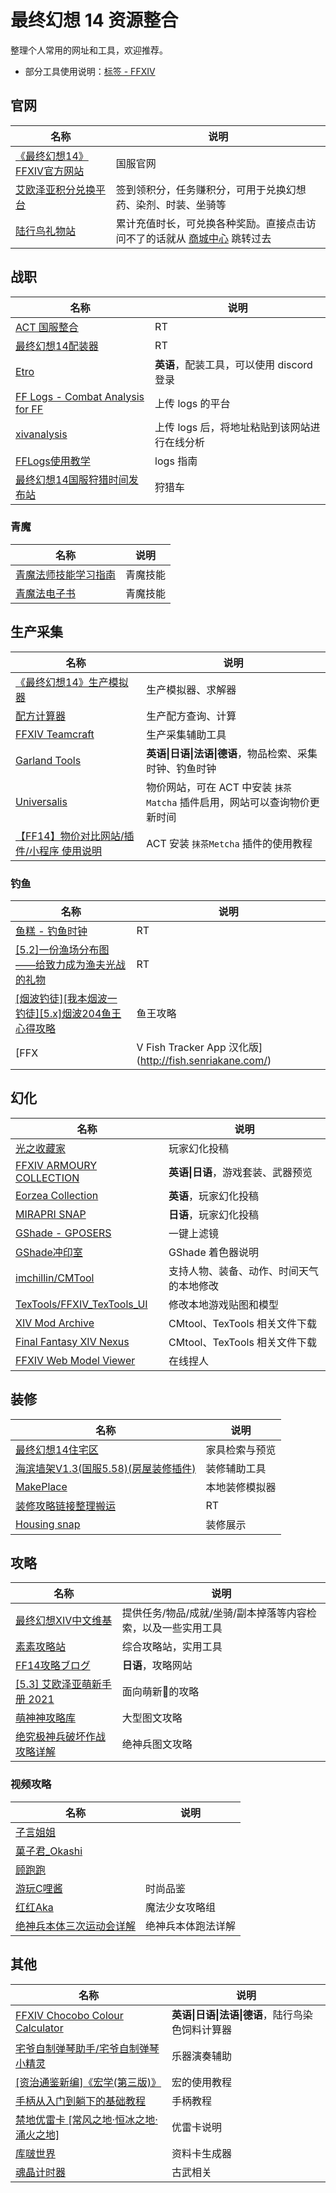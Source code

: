 # 最终幻想 14 资源整合

整理个人常用的网址和工具，欢迎推荐。
- 部分工具使用说明：[标签 - FFXIV](https://jckling.github.io/tags/FFXIV/)

## 官网

名称|说明
---|---
[《最终幻想14》FFXIV官方网站](https://ff.web.sdo.com/web8/index.html#/index)|国服官网
[艾欧泽亚积分兑换平台](https://actff1.web.sdo.com/20180707jifen/index.html#/home)|签到领积分，任务赚积分，可用于兑换幻想药、染剂、时装、坐骑等
[陆行鸟礼物站](https://ffpay.sdo.com/DepositActivity/index.htm)|累计充值时长，可兑换各种奖励。直接点击访问不了的话就从 [商城中心](https://ff.web.sdo.com/web8/index.html#/shop) 跳转过去


## 战职

名称|说明
---|---
[ACT 国服整合](https://ffcafe.org/act/)|RT
[最终幻想14配装器](https://asvel.github.io/ffxiv-gearing/)|RT
[Etro](https://etro.gg/gearset)|**英语**，配装工具，可以使用 discord 登录
[FF Logs - Combat Analysis for FF](https://cn.fflogs.com/)|上传 logs 的平台
[xivanalysis](https://xivanalysis.com/)|上传 logs 后，将地址粘贴到该网站进行在线分析
[FFLogs使用教学](https://bbs.nga.cn/read.php?tid=16465994)|logs 指南
[最终幻想14国服狩猎时间发布站](http://ffxivhunt.cn/)|狩猎车


### 青魔

名称|说明
---|---
[青魔法师技能学习指南](https://thewakingsands.github.io/blue-mage/)|青魔技能
[青魔法电子书](http://kdygsz.vps6.mydnns.com/BlueMagicebook/)|青魔技能


## 生产采集

名称|说明
---|---
[《最终幻想14》生产模拟器](http://ffxiv.tk/crafter/index.html#/simulator)|生产模拟器、求解器
[配方计算器](http://5p.nbb.ffxiv.cn/#/cal)|生产配方查询、计算
[FFXIV Teamcraft](https://ffxivteamcraft.com/search)|生产采集辅助工具
[Garland Tools](https://garlandtools.org/)|**英语\|日语\|法语\|德语**，物品检索、采集时钟、钓鱼时钟
[Universalis](https://universalis.app/)|物价网站，可在 ACT 中安装 `抹茶Matcha` 插件启用，网站可以查询物价更新时间
[【FF14】物价对比网站/插件/小程序 使用说明](https://www.bilibili.com/read/cv8328404) | ACT 安装 `抹茶Metcha` 插件的使用教程


### 钓鱼

名称|说明
---|---
[鱼糕 - 钓鱼时钟](https://ricecake.traveleorzea.com)|RT
[[5.2]一份渔场分布图——给致力成为渔夫光战的礼物](https://bbs.nga.cn/read.php?tid=18140243)|RT
[[烟波钓徒][我本烟波一钓徒][5.x]烟波204鱼王心得攻略](https://bbs.nga.cn/read.php?tid=23672580)|鱼王攻略
[FFX|V Fish Tracker App 汉化版](http://fish.senriakane.com/)|钓鱼时钟


## 幻化

名称|说明
---|---
[光之收藏家](https://www.ffxivsc.cn/)|玩家幻化投稿
[FFXIV ARMOURY COLLECTION](https://www.ffxivcollection.com/)|**英语\|日语**，游戏套装、武器预览
[Eorzea Collection](https://ffxiv.eorzeacollection.com/)|**英语**，玩家幻化投稿
[MIRAPRI SNAP](https://mirapri.com/)|**日语**，玩家幻化投稿
[GShade - GPOSERS](https://gposers.com/gshade/)|一键上滤镜
[GShade冲印室](http://gshade.nightship.cn/index.html)|GShade 着色器说明
[imchillin/CMTool](https://github.com/imchillin/CMTool)|支持人物、装备、动作、时间天气的本地修改
[TexTools/FFXIV_TexTools_UI](https://github.com/TexTools/FFXIV_TexTools_UI)|修改本地游戏贴图和模型
[XIV Mod Archive](https://www.xivmodarchive.com)|CMtool、TexTools 相关文件下载
[Final Fantasy XIV Nexus](https://www.nexusmods.com/finalfantasy14)|CMtool、TexTools 相关文件下载
[FFXIV Web Model Viewer](https://ffxiv.dlunch.net/model)|在线捏人


## 装修

名称|说明
---|---
[最终幻想14住宅区](https://cn.ff14housing.com/)|家具检索与预览
[海滨墙架V1.3(国服5.58)(房屋装修插件)](https://bbs.nga.cn/read.php?tid=22777919)|装修辅助工具
[MakePlace](https://jawslouis.itch.io/makeplace)|本地装修模拟器
[装修攻略链接整理搬运](https://bbs.nga.cn/read.php?tid=14440331)|RT
[Housing snap](https://housingsnap.com/)|装修展示


## 攻略

名称|说明
---|---
[最终幻想XIV中文维基](https://ff14.huijiwiki.com/wiki/%E9%A6%96%E9%A1%B5)|提供任务/物品/成就/坐骑/副本掉落等内容检索，以及一些实用工具
[素素攻略站](https://www.ffxiv.cn/v2/)|综合攻略站，实用工具
[FF14攻略ブログ](https://connietarte.com/)|**日语**，攻略网站
[[5.3] 艾欧泽亚萌新手册 2021](https://bbs.nga.cn/read.php?tid=15174128)|面向萌新🌱的攻略
[萌神神攻略库](https://moeshen.cn/ffxiv/home/)|大型图文攻略
[绝究极神兵破坏作战 攻略详解](https://bbs.nga.cn/read.php?tid=14632803)|绝神兵图文攻略


### 视频攻略

名称|说明
---|---
[子言姐姐](https://space.bilibili.com/293917/video)|
[菓子君_Okashi](https://space.bilibili.com/932340/video)|
[顾跑跑](https://space.bilibili.com/1783244/video)|
[游玩C哩酱](https://space.bilibili.com/15503317/video)|时尚品鉴
[红红Aka](https://space.bilibili.com/8162492/video)|魔法少女攻略组
[绝神兵本体三次运动会详解](https://www.bilibili.com/video/BV1Dr4y1T7y2)|绝神兵本体跑法详解


## 其他

名称|说明
---|---
[FFXIV Chocobo Colour Calculator](https://ffxivchocobo.com/)|**英语\|日语\|法语\|德语**，陆行鸟染色饲料计算器
[宅爷自制弹琴助手/宅爷自制弹琴小精灵](https://bbs.nga.cn/read.php?tid=17450001)|乐器演奏辅助
[[资治通鉴新编]《宏学(第三版)》](https://bbs.nga.cn/read.php?tid=22108275)|宏的使用教程
[手柄从入门到躺下的基础教程](https://bbs.nga.cn/read.php?tid=24728851)|手柄教程
[禁地优雷卡 [常风之地·恒冰之地·涌火之地]](https://bbs.nga.cn/read.php?tid=14590826)|优雷卡说明
[库啵世界](https://kupo.world/)|资料卡生成器
[魂晶计时器](http://ff14db.games.sina.com.cn/)|古武相关

